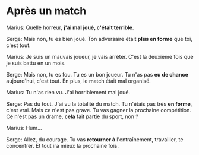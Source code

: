 # Après un match

Marius: Quelle horreur, **j'ai mal joué, c'était terrible**.

Serge: Mais non, tu es bien joué. Ton adversaire était **plus en forme** que toi, c'est tout.

Marius: Je suis un mauvais joueur, je vais arrêter. C'est la deuxième fois que je suis battu en un mois.

Serge: Mais non, tu es fou. Tu es un bon joueur. Tu n'as pas **eu de chance** aujourd'hui, c'est tout. En plus, le match était mal organisé.

Marius: Tu n'as rien vu. J'ai horriblement mal joué.

Serge: Pas du tout. J'ai vu la totalité du match. Tu n'étais pas très **en forme**, c'est vrai. Mais ce n'est pas grave. Tu vas gagner la prochaine compétition. Ce n'est pas un drame, **cela** fait partie du sport, non ?

Marius: Hum...

Serge: Allez, du courage. Tu vas **retourner à**  l'entraînement, travailler, te concentrer. Et tout ira mieux la prochaine fois.
